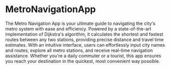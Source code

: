 # MetroNavigationApp
The Metro Navigation App is your ultimate guide to navigating the city's metro system with ease and efficiency. Powered by a state-of-the-art implementation of Dijkstra's algorithm, it calculates the shortest and fastest routes between any two stations, providing precise distance and travel time estimates. With an intuitive interface, users can effortlessly input city names and routes, explore all metro stations, and receive real-time navigation assistance. Whether you're a daily commuter or a tourist, this app ensures you reach your destination in the quickest, most convenient way possible.
